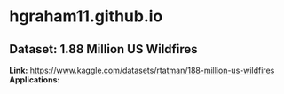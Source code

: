 # hgraham11.github.io

## **Dataset:** 1.88 Million US Wildfires
**Link:** https://www.kaggle.com/datasets/rtatman/188-million-us-wildfires
**Applications:**
